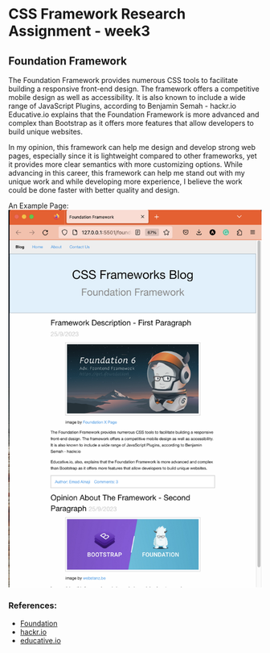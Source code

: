 # CSS Framework Research Assignment - week3

## Foundation Framework
The Foundation Framework provides numerous CSS tools to facilitate building a responsive front-end design. The framework offers a competitive mobile design as well as accessibility. It is also known to include a wide range of JavaScript Plugins, according to Benjamin Semah - hackr.io
Educative.io explains that the Foundation Framework is more advanced and complex than Bootstrap as it offers more features that allow developers to build unique websites.

In my opinion, this framework can help me design and develop strong web pages, especially since it is lightweight compared to other frameworks, yet it provides more clear semantics with more customizing options. While advancing in this career, this framework can help me stand out with my unique work and while developing more experience, I believe the work could be done faster with better quality and design. 

An Example Page: ![an example](images/snapshot.png)

### References:
- [Foundation](https://get.foundation)
- [hackr.io](https://hackr.io/blog/best-css-frameworks)  
- [educative.io](https://www.educative.io/answers/what-is-the-difference-between-bootstrap-and-foundation)  